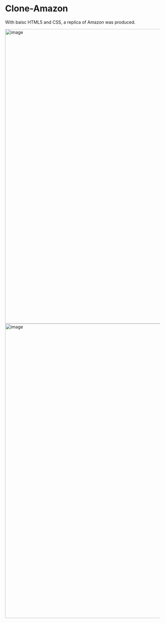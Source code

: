 # Clone-Amazon
With baisc HTML5 and CSS, a replica of Amazon was produced.


<img width="960" alt="image" src="https://github.com/amaani90/Clone-Amazon/assets/141518452/fc7fb5f6-8d1e-4ccd-88fc-a7318fa68762">
<img width="960" alt="image" src="https://github.com/amaani90/Clone-Amazon/assets/141518452/391e9883-3457-4337-b714-ca9401a55fa6">
